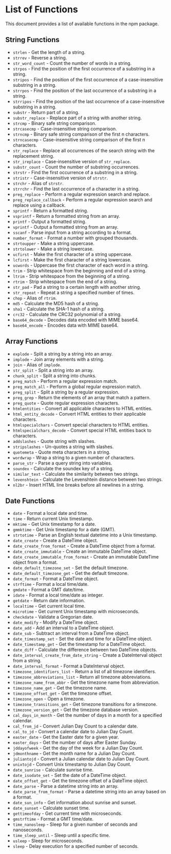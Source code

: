 # List of Functions

This document provides a list of available functions in the npm package.

## String Functions

- `strlen` - Get the length of a string.
- `strrev` - Reverse a string.
- `str_word_count` - Count the number of words in a string.
- `strpos` - Find the position of the first occurrence of a substring in a string.
- `stripos` - Find the position of the first occurrence of a case-insensitive substring in a string.
- `strrpos` - Find the position of the last occurrence of a substring in a string.
- `strripos` - Find the position of the last occurrence of a case-insensitive substring in a string.
- `substr` - Return part of a string.
- `substr_replace` - Replace part of a string with another string.
- `strcmp` - Binary safe string comparison.
- `strcasecmp` - Case-insensitive string comparison.
- `strncmp` - Binary safe string comparison of the first n characters.
- `strncasecmp` - Case-insensitive string comparison of the first n characters.
- `str_replace` - Replace all occurrences of the search string with the replacement string.
- `str_ireplace` - Case-insensitive version of `str_replace`.
- `substr_count` - Count the number of substring occurrences.
- `strstr` - Find the first occurrence of a substring in a string.
- `stristr` - Case-insensitive version of `strstr`.
- `strchr` - Alias of `strstr`.
- `strrchr` - Find the last occurrence of a character in a string.
- `preg_replace` - Perform a regular expression search and replace.
- `preg_replace_callback` - Perform a regular expression search and replace using a callback.
- `sprintf` - Return a formatted string.
- `vsprintf` - Return a formatted string from an array.
- `printf` - Output a formatted string.
- `vprintf` - Output a formatted string from an array.
- `sscanf` - Parse input from a string according to a format.
- `number_format` - Format a number with grouped thousands.
- `strtoupper` - Make a string uppercase.
- `strtolower` - Make a string lowercase.
- `ucfirst` - Make the first character of a string uppercase.
- `lcfirst` - Make the first character of a string lowercase.
- `ucwords` - Uppercase the first character of each word in a string.
- `trim` - Strip whitespace from the beginning and end of a string.
- `ltrim` - Strip whitespace from the beginning of a string.
- `rtrim` - Strip whitespace from the end of a string.
- `str_pad` - Pad a string to a certain length with another string.
- `str_repeat` - Repeat a string a specified number of times.
- `chop` - Alias of `rtrim`.
- `md5` - Calculate the MD5 hash of a string.
- `sha1` - Calculate the SHA-1 hash of a string.
- `crc32` - Calculate the CRC32 polynomial of a string.
- `base64_decode` - Decodes data encoded with MIME base64.
- `base64_encode` - Encodes data with MIME base64.

## Array Functions

- `explode` - Split a string by a string into an array.
- `implode` - Join array elements with a string.
- `join` - Alias of `implode`.
- `str_split` - Split a string into an array.
- `chunk_split` - Split a string into chunks.
- `preg_match` - Perform a regular expression match.
- `preg_match_all` - Perform a global regular expression match.
- `preg_split` - Split a string by a regular expression.
- `preg_grep` - Return the elements of an array that match a pattern.
- `preg_quote` - Quote regular expression characters.
- `htmlentities` - Convert all applicable characters to HTML entities.
- `html_entity_decode` - Convert HTML entities to their applicable characters.
- `htmlspecialchars` - Convert special characters to HTML entities.
- `htmlspecialchars_decode` - Convert special HTML entities back to characters.
- `addslashes` - Quote string with slashes.
- `stripslashes` - Un-quotes a string with slashes.
- `quotemeta` - Quote meta characters in a string.
- `wordwrap` - Wrap a string to a given number of characters.
- `parse_str` - Parse a query string into variables.
- `soundex` - Calculate the soundex key of a string.
- `similar_text` - Calculate the similarity between two strings.
- `levenshtein` - Calculate the Levenshtein distance between two strings.
- `nl2br` - Insert HTML line breaks before all newlines in a string.
  
## Date Functions

- `date` - Format a local date and time.
- `time` - Return current Unix timestamp.
- `mktime` - Get Unix timestamp for a date.
- `gmmktime` - Get Unix timestamp for a date (GMT).
- `strtotime` - Parse an English textual datetime into a Unix timestamp.
- `date_create` - Create a DateTime object.
- `date_create_from_format` - Create a DateTime object from a format.
- `date_create_immutable` - Create an immutable DateTime object.
- `date_create_immutable_from_format` - Create an immutable DateTime object from a format.
- `date_default_timezone_set` - Set the default timezone.
- `date_default_timezone_get` - Get the default timezone.
- `date_format` - Format a DateTime object.
- `strftime` - Format a local time/date.
- `gmdate` - Format a GMT date/time.
- `idate` - Format a local time/date as integer.
- `getdate` - Return date information.
- `localtime` - Get current local time.
- `microtime` - Get current Unix timestamp with microseconds.
- `checkdate` - Validate a Gregorian date.
- `date_modify` - Modify a DateTime object.
- `date_add` - Add an interval to a DateTime object.
- `date_sub` - Subtract an interval from a DateTime object.
- `date_timestamp_set` - Set the date and time for a DateTime object.
- `date_timestamp_get` - Get the timestamp for a DateTime object.
- `date_diff` - Calculate the difference between two DateTime objects.
- `date_interval_create_from_date_string` - Create a DateInterval object from a string.
- `date_interval_format` - Format a DateInterval object.
- `timezone_identifiers_list` - Return a list of all timezone identifiers.
- `timezone_abbreviations_list` - Return all timezone abbreviations.
- `timezone_name_from_abbr` - Get the timezone name from abbreviation.
- `timezone_name_get` - Get the timezone name.
- `timezone_offset_get` - Get the timezone offset.
- `timezone_open` - Open a timezone.
- `timezone_transitions_get` - Get timezone transitions for a timezone.
- `timezone_version_get` - Get the timezone database version.
- `cal_days_in_month` - Get the number of days in a month for a specified calendar.
- `cal_from_jd` - Convert Julian Day Count to a calendar date.
- `cal_to_jd` - Convert a calendar date to Julian Day Count.
- `easter_date` - Get the Easter date for a given year.
- `easter_days` - Get the number of days after Easter Sunday.
- `jddayofweek` - Get the day of the week for a Julian Day Count.
- `jdmonthname` - Get the month name for a Julian Day Count.
- `juliantojd` - Convert a Julian calendar date to Julian Day Count.
- `unixtojd` - Convert Unix timestamp to Julian Day Count.
- `date_sunrise` - Calculate sunrise time.
- `date_isodate_set` - Set the date of a DateTime object.
- `date_offset_get` - Get the timezone offset of a DateTime object.
- `date_parse` - Parse a datetime string into an array.
- `date_parse_from_format` - Parse a datetime string into an array based on a format.
- `date_sun_info` - Get information about sunrise and sunset.
- `date_sunset` - Calculate sunset time.
- `gettimeofday` - Get current time with microseconds.
- `gmstrftime` - Format a GMT time/date.
- `time_nanosleep` - Sleep for a given number of seconds and nanoseconds.
- `time_sleep_until` - Sleep until a specific time.
- `usleep` - Sleep for microseconds.
- `sleep` - Delay execution for a specified number of seconds.
